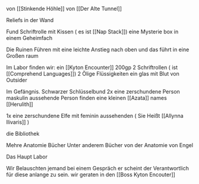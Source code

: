 von [[Stinkende Höhle]]
von [[Der Alte Tunnel]]



Reliefs in der Wand

Fund
Schriftrolle mit Kissen ( es ist [[Nap Stack]])
eine Mysterie box in einem Geheimfach



Die Ruinen Führen mit eine leichte Anstieg nach oben
und das führt in eine Großen raum



Im Labor finden wir:
ein [[Kyton Encounter]]
200gp
2 Schriftrollen ( ist [[Comprehend Languages]])
2 Ölige Flüssigkeiten
ein glas mit Blut von Outsider

Im Gefängnis. 
Schwarzer Schlüsselbund
2x eine zerschundene Person maskulin aussehende Person
finden eine kleinen [[Azata]] names [[Herulith]]

1x eine zerschundene Elfe mit feminin aussehenden ( Sie Heißt [[Allynna Ilivaris]] )

die Bibliothek

Mehre Anatomie Bücher 
Unter anderem Bücher von der Anatomie von Engel


Das Haupt Labor

Wir Belauschten jemand bei einem Gespräch er scheint der Verantwortlich für diese anlange zu sein.
wir geraten in den [[Boss Kyton Encouter]]


